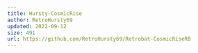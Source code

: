```yaml
---
title: Hursty-CosmicRise
author: RetroHursty69
updated: 2022-09-12
size: 491
url: https://github.com/RetroHursty69/Retrobat-CosmicRiseRB
---
```


